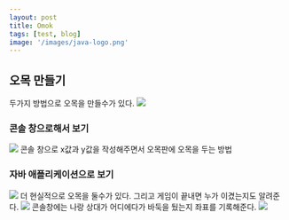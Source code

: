 ```yaml
---
layout: post
title: Omok
tags: [test, blog]
image: '/images/java-logo.png'
---
```

## 오목 만들기
두가지 방법으로 오목을 만들수가 있다.
<img src="/blog/images/omok-1.png">


### 콘솔 창으로해서 보기
<img src="/blog/images/omok-2.png">
콘솔 창으로 x값과 y값을 작성해주면서 오목판에 오목을 두는 방법

### 자바 애플리케이션으로 보기
<img src="/blog/images/omok-3.png">
더 현실적으로 오목을 둘수가 있다. 그리고 게임이 끝내면 누가 이겼는지도 알려준다.
<img src="/blog/images/omok-4.png">
콘솔창에는 나랑 상대가 어디에다가 바둑을 뒀는지 좌표를 기록해준다.
<img src="/blog/images/omok-5.png">
